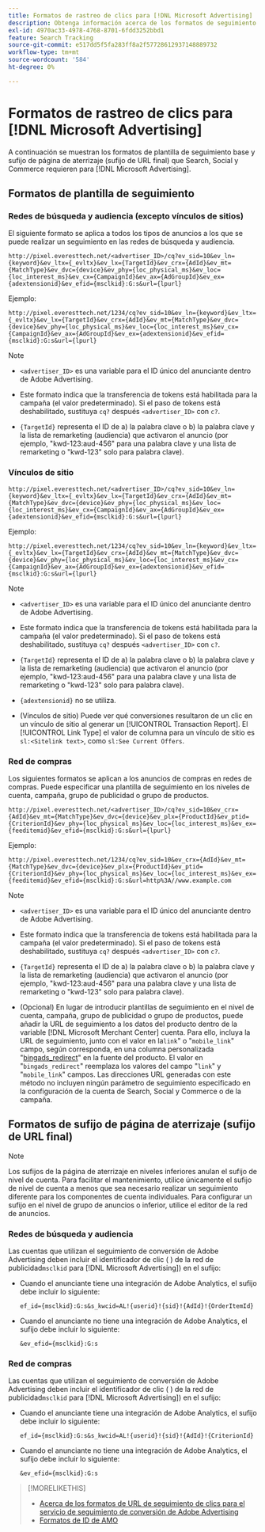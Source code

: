 ```yaml
---
title: Formatos de rastreo de clics para [!DNL Microsoft Advertising]
description: Obtenga información acerca de los formatos de seguimiento de clics para [!DNL Microsoft Advertising] cuentas.
exl-id: 4970ac33-4978-4768-8701-6fdd3252bbd1
feature: Search Tracking
source-git-commit: e517dd5f5fa283ff8a2f57728612937148889732
workflow-type: tm+mt
source-wordcount: '584'
ht-degree: 0%

---
```


# Formatos de rastreo de clics para [!DNL Microsoft Advertising]

A continuación se muestran los formatos de plantilla de seguimiento base y sufijo de página de aterrizaje (sufijo de URL final) que Search, Social y Commerce requieren para [!DNL Microsoft Advertising].

## Formatos de plantilla de seguimiento

### Redes de búsqueda y audiencia (excepto vínculos de sitios)

El siguiente formato se aplica a todos los tipos de anuncios a los que se puede realizar un seguimiento en las redes de búsqueda y audiencia.

`http://pixel.everesttech.net/<advertiser_ID>/cq?ev_sid=10&ev_ln={keyword}&ev_ltx={_evltx}&ev_lx={TargetId}&ev_crx={AdId}&ev_mt={MatchType}&ev_dvc={device}&ev_phy={loc_physical_ms}&ev_loc={loc_interest_ms}&ev_cx={CampaignId}&ev_ax={AdGroupId}&ev_ex={adextensionid}&ev_efid={msclkid}:G:s&url={lpurl}`

Ejemplo:

`http://pixel.everesttech.net/1234/cq?ev_sid=10&ev_ln={keyword}&ev_ltx={_evltx}&ev_lx={TargetId}&ev_crx={AdId}&ev_mt={MatchType}&ev_dvc={device}&ev_phy={loc_physical_ms}&ev_loc={loc_interest_ms}&ev_cx={CampaignId}&ev_ax={AdGroupId}&ev_ex={adextensionid}&ev_efid={msclkid}:G:s&url={lpurl}`

>[!NOTE]
>
>* `<advertiser_ID>` es una variable para el ID único del anunciante dentro de Adobe Advertising.
>
>* Este formato indica que la transferencia de tokens está habilitada para la campaña (el valor predeterminado). Si el paso de tokens está deshabilitado, sustituya `cq?` después `<advertiser_ID>` con `c?`.
>
>* `{TargetId}` representa el ID de a) la palabra clave o b) la palabra clave y la lista de remarketing (audiencia) que activaron el anuncio (por ejemplo, &quot;kwd-123:aud-456&quot; para una palabra clave y una lista de remarketing o &quot;kwd-123&quot; solo para palabra clave).

### Vínculos de sitio

`http://pixel.everesttech.net/<advertiser_ID>/cq?ev_sid=10&ev_ln={keyword}&ev_ltx={_evltx}&ev_lx={TargetId}&ev_crx={AdId}&ev_mt={MatchType}&ev_dvc={device}&ev_phy={loc_physical_ms}&ev_loc={loc_interest_ms}&ev_cx={CampaignId}&ev_ax={AdGroupId}&ev_ex={adextensionid}&ev_efid={msclkid}:G:s&url={lpurl}`

Ejemplo:

`http://pixel.everesttech.net/1234/cq?ev_sid=10&ev_ln={keyword}&ev_ltx={_evltx}&ev_lx={TargetId}&ev_crx={AdId}&ev_mt={MatchType}&ev_dvc={device}&ev_phy={loc_physical_ms}&ev_loc={loc_interest_ms}&ev_cx={CampaignId}&ev_ax={AdGroupId}&ev_ex={adextensionid}&ev_efid={msclkid}:G:s&url={lpurl}`

>[!NOTE]
>
>* `<advertiser_ID>` es una variable para el ID único del anunciante dentro de Adobe Advertising.
>
>* Este formato indica que la transferencia de tokens está habilitada para la campaña (el valor predeterminado). Si el paso de tokens está deshabilitado, sustituya `cq?` después `<advertiser_ID>` con `c?`.
>
>* `{TargetId}` representa el ID de a) la palabra clave o b) la palabra clave y la lista de remarketing (audiencia) que activaron el anuncio (por ejemplo, &quot;kwd-123:aud-456&quot; para una palabra clave y una lista de remarketing o &quot;kwd-123&quot; solo para palabra clave).
>
>* `{adextensionid}` no se utiliza.
>
>* (Vínculos de sitio) Puede ver qué conversiones resultaron de un clic en un vínculo de sitio al generar un [!UICONTROL Transaction Report]. El [!UICONTROL Link Type] el valor de columna para un vínculo de sitio es `sl:<Sitelink text>`, como `sl:See Current Offers`.

### Red de compras

Los siguientes formatos se aplican a los anuncios de compras en redes de compras. Puede especificar una plantilla de seguimiento en los niveles de cuenta, campaña, grupo de publicidad o grupo de productos.

`http://pixel.everesttech.net/<advertiser_ID>/cq?ev_sid=10&ev_crx={AdId}&ev_mt={MatchType}&ev_dvc={device}&ev_plx={ProductId}&ev_ptid={CriterionId}&ev_phy={loc_physical_ms}&ev_loc={loc_interest_ms}&ev_ex={feeditemid}&ev_efid={msclkid}:G:s&url={lpurl}`

Ejemplo:

`http://pixel.everesttech.net/1234/cq?ev_sid=10&ev_crx={AdId}&ev_mt={MatchType}&ev_dvc={device}&ev_plx={ProductId}&ev_ptid={CriterionId}&ev_phy={loc_physical_ms}&ev_loc={loc_interest_ms}&ev_ex={feeditemid}&ev_efid={msclkid}:G:s&url=http%3A//www.example.com`

>[!NOTE]
>
>* `<advertiser_ID>` es una variable para el ID único del anunciante dentro de Adobe Advertising.
>
>* Este formato indica que la transferencia de tokens está habilitada para la campaña (el valor predeterminado). Si el paso de tokens está deshabilitado, sustituya `cq?` después `<advertiser_ID>` con `c?`.
>
>* `{TargetId}` representa el ID de a) la palabra clave o b) la palabra clave y la lista de remarketing (audiencia) que activaron el anuncio (por ejemplo, &quot;kwd-123:aud-456&quot; para una palabra clave y una lista de remarketing o &quot;kwd-123&quot; solo para palabra clave).
>
>* (Opcional) En lugar de introducir plantillas de seguimiento en el nivel de cuenta, campaña, grupo de publicidad o grupo de productos, puede añadir la URL de seguimiento a los datos del producto dentro de la variable [!DNL Microsoft Merchant Center] cuenta. Para ello, incluya la URL de seguimiento, junto con el valor en la`link`&quot; o &quot;`mobile_link`&quot; campo, según corresponda, en una columna personalizada &quot;[bingads_redirect](https://help.bingads.microsoft.com/#apex/3/en/51084/0)&quot; en la fuente del producto. El valor en &quot;`bingads_redirect`&quot; reemplaza los valores del campo &quot;`link`&quot; y &quot;`mobile_link`&quot; campos. Las direcciones URL generadas con este método no incluyen ningún parámetro de seguimiento especificado en la configuración de la cuenta de Search, Social y Commerce o de la campaña.

## Formatos de sufijo de página de aterrizaje (sufijo de URL final)

>[!NOTE]
>
>Los sufijos de la página de aterrizaje en niveles inferiores anulan el sufijo de nivel de cuenta. Para facilitar el mantenimiento, utilice únicamente el sufijo de nivel de cuenta a menos que sea necesario realizar un seguimiento diferente para los componentes de cuenta individuales. Para configurar un sufijo en el nivel de grupo de anuncios o inferior, utilice el editor de la red de anuncios.

### Redes de búsqueda y audiencia

Las cuentas que utilizan el seguimiento de conversión de Adobe Advertising deben incluir el identificador de clic ( ) de la red de publicidad`msclkid` para [!DNL Microsoft Advertising]) en el sufijo:

* Cuando el anunciante tiene una integración de Adobe Analytics, el sufijo debe incluir lo siguiente:

  `ef_id={msclkid}:G:s&s_kwcid=AL!{userid}!{sid}!{AdId}!{OrderItemId}`

* Cuando el anunciante no tiene una integración de Adobe Analytics, el sufijo debe incluir lo siguiente:

  `&ev_efid={msclkid}:G:s`

### Red de compras

Las cuentas que utilizan el seguimiento de conversión de Adobe Advertising deben incluir el identificador de clic ( ) de la red de publicidad`msclkid` para [!DNL Microsoft Advertising]) en el sufijo:

* Cuando el anunciante tiene una integración de Adobe Analytics, el sufijo debe incluir lo siguiente:

  `ef_id={msclkid}:G:s&s_kwcid=AL!{userid}!{sid}!{AdId}!{CriterionId}`

* Cuando el anunciante no tiene una integración de Adobe Analytics, el sufijo debe incluir lo siguiente:

  `&ev_efid={msclkid}:G:s`

>[!MORELIKETHIS]
>
>* [Acerca de los formatos de URL de seguimiento de clics para el servicio de seguimiento de conversión de Adobe Advertising](formats-click-tracking-about.md)
>* [Formatos de ID de AMO](/help/integrations/analytics/ids.md#amo-id-formats)

